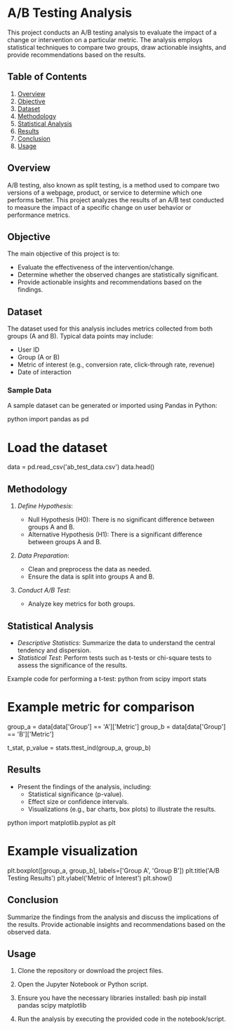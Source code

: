 # A/B Testing Analysis

This project conducts an A/B testing analysis to evaluate the impact of a change or intervention on a particular metric. The analysis employs statistical techniques to compare two groups, draw actionable insights, and provide recommendations based on the results.

## Table of Contents
1. [Overview](#overview)
2. [Objective](#objective)
3. [Dataset](#dataset)
4. [Methodology](#methodology)
5. [Statistical Analysis](#statistical-analysis)
6. [Results](#results)
7. [Conclusion](#conclusion)
8. [Usage](#usage)

## Overview
A/B testing, also known as split testing, is a method used to compare two versions of a webpage, product, or service to determine which one performs better. This project analyzes the results of an A/B test conducted to measure the impact of a specific change on user behavior or performance metrics.

## Objective
The main objective of this project is to:
- Evaluate the effectiveness of the intervention/change.
- Determine whether the observed changes are statistically significant.
- Provide actionable insights and recommendations based on the findings.

## Dataset
The dataset used for this analysis includes metrics collected from both groups (A and B). Typical data points may include:
- User ID
- Group (A or B)
- Metric of interest (e.g., conversion rate, click-through rate, revenue)
- Date of interaction

### Sample Data
A sample dataset can be generated or imported using Pandas in Python:

python
import pandas as pd

# Load the dataset
data = pd.read_csv('ab_test_data.csv')
data.head()


## Methodology
1. *Define Hypothesis*:
   - Null Hypothesis (H0): There is no significant difference between groups A and B.
   - Alternative Hypothesis (H1): There is a significant difference between groups A and B.

2. *Data Preparation*:
   - Clean and preprocess the data as needed.
   - Ensure the data is split into groups A and B.

3. *Conduct A/B Test*:
   - Analyze key metrics for both groups.

## Statistical Analysis
- *Descriptive Statistics*: Summarize the data to understand the central tendency and dispersion.
- *Statistical Test*: Perform tests such as t-tests or chi-square tests to assess the significance of the results.
  
Example code for performing a t-test:
python
from scipy import stats

# Example metric for comparison
group_a = data[data['Group'] == 'A']['Metric']
group_b = data[data['Group'] == 'B']['Metric']

t_stat, p_value = stats.ttest_ind(group_a, group_b)


## Results
- Present the findings of the analysis, including:
  - Statistical significance (p-value).
  - Effect size or confidence intervals.
  - Visualizations (e.g., bar charts, box plots) to illustrate the results.

python
import matplotlib.pyplot as plt

# Example visualization
plt.boxplot([group_a, group_b], labels=['Group A', 'Group B'])
plt.title('A/B Testing Results')
plt.ylabel('Metric of Interest')
plt.show()


## Conclusion
Summarize the findings from the analysis and discuss the implications of the results. Provide actionable insights and recommendations based on the observed data.

## Usage
1. Clone the repository or download the project files.
2. Open the Jupyter Notebook or Python script.
3. Ensure you have the necessary libraries installed:
   bash
   pip install pandas scipy matplotlib
   
4. Run the analysis by executing the provided code in the notebook/script.
